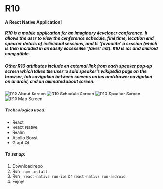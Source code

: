 # R10
#### A React Native Application!

##### R10 is a mobile application for an imaginary developer conference. It allows the user to view the conference schedule, find time, location and speaker details of individual sessions, and to 'favourite' a session (which is then included in an easily accessible 'faves' list). R10 is ios and android compatible.

##### Other R10 attributes include an external link from each speaker pop-up screen which takes the user to said speaker's wikipedia page on the browser, tab navigation between screens on ios and drawer navigation on android, and an animated about screen.


![R10 About Screen](/js/assets/images/R10-about.png)
![R10 Schedule Screen](/js/assets/images/R10-schedule.png)
![R10 Speaker Screen](/js/assets/images/R10-speaker.png)
![R10 Map Screen](/js/assets/images/R10-map.png)


##### Technologies used:
* React
* React Native
* Realm
* Apollo Boost
* GraphQL

##### To set up:
1. Download repo
2. Run ` npm install`
3. Run ` react-native run-ios` or ` react-native run-android `
4. Enjoy!